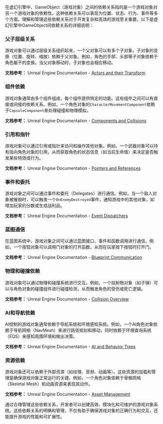 在虚幻引擎中，GameObject（游戏对象）之间的依赖关系指的是一个游戏对象对另一个游戏对象的依赖性。这种依赖关系可以表现为位置、状态、行为、事件等多个方面。理解和管理这些依赖关系对于开发复杂和高效的游戏至关重要。以下是虚幻引擎中GameObject间依赖关系的详细说明：

### 父子层级关系
游戏对象可以通过层级关系组织起来，一个父对象可以有多个子对象。子对象的变换（位置、旋转、缩放）依赖于父对象。例如，角色的手部、头部等子对象依赖于角色躯干的变换。当父对象移动时，子对象也会相应移动。

**文档参考：** Unreal Engine Documentation - [Actors and their Transform](https://docs.unrealengine.com/4.27/en-US/ProgrammingAndScripting/ProgrammingWithCPP/UnrealArchitecture/Actors/Transforms/)

### 组件依赖
游戏对象通常由多个组件组成，每个组件提供特定的功能。这些组件之间可以有直接或间接的依赖关系。例如，一个角色对象的`CharacterMovementComponent`依赖于`CapsuleComponent`来处理碰撞和物理模拟。

**文档参考：** Unreal Engine Documentation - [Components and Collisions](https://docs.unrealengine.com/4.27/en-US/InteractiveExperiences/Components/)

### 引用和指针
游戏对象可以通过引用或指针来访问和操作其他对象。例如，一个武器对象可以持有指向角色对象的引用，从而获取角色的状态信息（如当前生命值）来决定是否触发某些特效或行为。

**文档参考：** Unreal Engine Documentation - [Pointers and References](https://docs.unrealengine.com/4.27/en-US/ProgrammingAndScripting/ProgrammingWithCPP/UnrealArchitecture/References/)

### 事件和委托
游戏对象之间可以通过事件和委托（Delegates）进行通信。例如，当一个敌人对象被摧毁时，可以触发一个`OnEnemyDestroyed`事件，通知游戏中的其他对象，如增加玩家的分数或生成战利品。

**文档参考：** Unreal Engine Documentation - [Event Dispatchers](https://docs.unrealengine.com/4.27/en-US/ProgrammingAndScripting/ProgrammingWithCPP/UnrealArchitecture/Delegates/EventDispatchers/)

### 蓝图通信
在蓝图系统中，游戏对象之间可以通过蓝图接口、事件和函数调用进行通信。例如，一个按钮对象可以调用门对象的打开函数，从而在玩家按下按钮时打开门。

**文档参考：** Unreal Engine Documentation - [Blueprint Communication](https://docs.unrealengine.com/4.27/en-US/ProgrammingAndScripting/Blueprints/UserGuide/BlueprintComms/)

### 物理和碰撞依赖
游戏对象可以通过物理和碰撞系统进行交互。例如，一个投射物对象（如子弹）可以与角色对象的碰撞组件进行碰撞检测，从而触发角色的受伤或死亡逻辑。

**文档参考：** Unreal Engine Documentation - [Collision Overview](https://docs.unrealengine.com/4.27/en-US/InteractiveExperiences/Physics/Collision/Overview/)

### AI和导航依赖
AI控制的游戏对象通常依赖于导航系统和环境感知系统。例如，一个AI角色对象依赖于导航网格（NavMesh）来进行路径规划和移动，同时依赖于环境查询系统（EQS）来感知周围环境和做出决策。

**文档参考：** Unreal Engine Documentation - [AI and Behavior Trees](https://docs.unrealengine.com/4.27/en-US/InteractiveExperiences/ArtificialIntelligence/BehaviorTrees/)

### 资源依赖
游戏对象还可以依赖于外部资源（如纹理、音频、动画等）。这些资源的加载和管理是确保游戏对象正常运行的关键。例如，一个角色对象依赖于骨骼网格（Skeletal Mesh）和动画资源来表现其动作。

**文档参考：** Unreal Engine Documentation - [Asset Management](https://docs.unrealengine.com/4.27/en-US/ProductionPipelines/AssetManagement/)

通过合理管理这些依赖关系，开发者可以创建高效、模块化和可维护的游戏对象系统。这些依赖关系的明确和管理，不仅有助于确保游戏对象的正确行为和交互，还能提升游戏的性能和可扩展性。